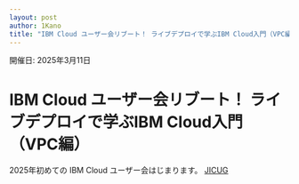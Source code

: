 ```yaml
---
layout: post
author: 1Kano
title: "IBM Cloud ユーザー会リブート！ ライブデプロイで学ぶIBM Cloud入門（VPC編）"
---
```


開催日: 2025年3月11日

# IBM Cloud ユーザー会リブート！ ライブデプロイで学ぶIBM Cloud入門（VPC編）

2025年初めての IBM Cloud ユーザー会はじまります。
[JICUG](/assets/images/jicug1/00_title.jpg)

